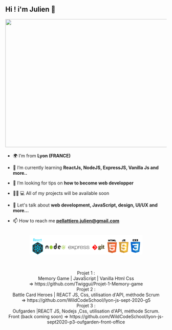 <h2>Hi ! i'm Julien 👋</h2>
<img src="https://media.giphy.com/media/fedryX7dMGMe6lgqDm/giphy.gif" width="600px" height="400px">

- 🌍 I’m from **Lyon (FRANCE)**

- 🌱 I’m currently learning **ReactJs, NodeJS, ExpressJS, Vanilla Js and more..**

- 🤝 I’m looking for tips on **how to become web developper**

- 👨‍🦱 💻 All of my projects will be available soon

- 💬 Let's talk about **web development, JavaScript, design, UI/UX and more...**

- 📫 How to reach me **pellattiero.julien@gmail.com**

<p align="center" >
</br>
<img src="./logo/logo.png" width="70%" height="70%">
</p>
</br>
<p align="center" >
Projet 1 : 
</br>
Memory Game | JavaScript | Vanilla Html Css
</br>
=> https://github.com/Twiggui/Projet-1-Memory-game                    
</br>
Projet 2 :
</br>
Battle Card Heroes | REACT JS, Css, utilisation d'API, méthode Scrum 
</br>
=> https://github.com/WildCodeSchool/lyon-js-sept-2020-g5
</br>
Projet 3 : 
</br>
Oufgarden |REACT JS, Nodejs ,Css, utilisation d'API, méthode Scrum.  
</br>
Front (back coming soon) => https://github.com/WildCodeSchool/lyon-js-sept2020-p3-oufgarden-front-office
</p>

